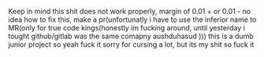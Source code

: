 Keep in mind this shit does not work properly, margin of 0.01 + or 0.01 -
no idea how to fix this, make a 
pr(unfortunatly i have to use the inferior name to 
MR(only for true code 
kings(honestly im fucking around, until yesterday i tought github/gitlab was the same comapny aushduhasud
)))
this is a dumb junior project so yeah fuck it sorry for cursing a lot, but its my shit so fuck it 